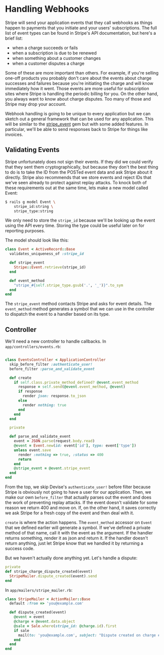 [stripe_event]: https://github.com/integrallis/stripe_event

# Handling Webhooks

Stripe will send your application events that they call webhooks as things happen to payments that you initiate and your users' subscriptions. The full list of event types can be found in Stripe's API documentation, but here's a brief list:

* when a charge succeeds or fails
* when a subscription is due to be renewed
* when something about a customer changes
* when a customer disputes a charge

Some of these are more important than others. For example, if you're selling one-off products you probably don't care about the events about charge successes and failures because you're initiating the charge and will know immediately how it went. Those events are more useful for subscription sites where Stripe is handling the periodic billing for you. On the other hand, you always want to know about charge disputes. Too many of those and Stripe may drop your account.

Webhook handling is going to be unique to every application but we can sketch out a general framework that can be used for any application. This will be similar to the [stripe_event][] gem but with some added features. In particular, we'll be able to send responses back to Stripe for things like invoices.

## Validating Events

Stripe unfortunately does not sign their events. If they did we could verify that they sent them cryptographically, but because they don't the best thing to do is to take the ID from the POSTed event data and ask Stripe about it directly. Stripe also recommends that we store events and reject IDs that we've seen already to protect against replay attacks. To knock both of these requirements out at the same time, lets make a new model called Event:

```bash
$ rails g model Event \
    stripe_id:string \
    stripe_type:string
```

We only need to store the `stripe_id` because we'll be looking up the event using the API every time. Storing the type could be useful later on for reporting purposes.

The model should look like this:

```ruby
class Event < ActiveRecord::Base
  validates_uniqueness_of :stripe_id

  def stripe_event
    Stripe::Event.retrieve(stripe_id)
  end

  def event_method
    "stripe_#{self.stripe_type.gsub('.', '_')}".to_sym
  end
end
```

The `stripe_event` method contacts Stripe and asks for event details. The `event_method` method generates a symbol that we can use in the controller to dispatch the event to a handler based on its type.

## Controller

We'll need a new controller to handle callbacks. In `app/controllers/events.rb`:

```ruby

class EventsController < ApplicationController
  skip_before_filter :authenticate_user!
  before_filter :parse_and_validate_event

  def create
    if self.class.private_method_defined? @event.event_method
      response = self.send(@event.event_method, @event)
      if response
        render json: response.to_json
      else
        render nothing: true
      end
    end
  end

  private

  def parse_and_validate_event
    event = JSON.parse(request.body.read)
    @event = Event.new(id: event['id'], type: event['type'])
    unless event.save
      render :nothing => true, :status => 400
      return
    end
    @stripe_event = @event.stripe_event
  end
end
```

From the top, we skip Devise's `authenticate_user!` before filter because Stripe is obviously not going to have a user for our application. Then, we make our own `before_filter` that actually parses out the event and does the work of preventing replay attacks. If the event doesn't validate for some reason we return 400 and move on. If, on the other hand, it saves correctly we ask Stripe for a fresh copy of the event and then deal with it.

`create` is where the action happens. The `event_method` accessor on `Event` that we defined earlier will generate a symbol. If we've defined a private method of that name, call it with the event as the argument. If the handler returns something, render it as json and return it. If the handler doesn't return anything, just let Stripe know that we handled it by returning a success code.

But we haven't actually done anything yet. Let's handle a dispute:

```ruby
private
def stripe_charge_dispute_created(event)
  StripeMailer.dispute_created(event).send
end
```

In `app/mailers/stripe_mailer.rb`:

```ruby
class StripeMailer < ActionMailer::Base
  default :from => 'you@example.com'

  def dispute_created(event)
    @event = event
    @charge = @event.data.object
    @sale = Sale.where(stripe_id: @charge.id).first
    if sale
      mail(to: 'you@example.com', subject: "Dispute created on charge #{@sale.guid} (#{charge.id})")
    end
  end
end
```
